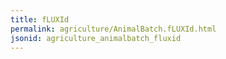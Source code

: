 ```yaml
---
title: fLUXId
permalink: agriculture/AnimalBatch.fLUXId.html
jsonid: agriculture_animalbatch_fluxid
---
```

